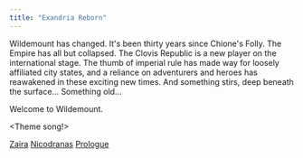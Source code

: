 ```yaml
---
title: "Exandria Reborn"
---
```


Wildemount has changed. It's been thirty years since Chione's Folly. The Empire has all but collapsed. The Clovis Republic is a new player on the international stage. The thumb of imperial rule has made way for loosely affiliated city states, and a reliance on adventurers and heroes has reawakened in these exciting new times. And something stirs, deep beneath the surface... Something old...

Welcome to Wildemount.

<Theme song!>

[Zaira](characters/Zaira.md)
[Nicodranas](locations/Nicodranas.md)
[Prologue](notes/Prologue.md)